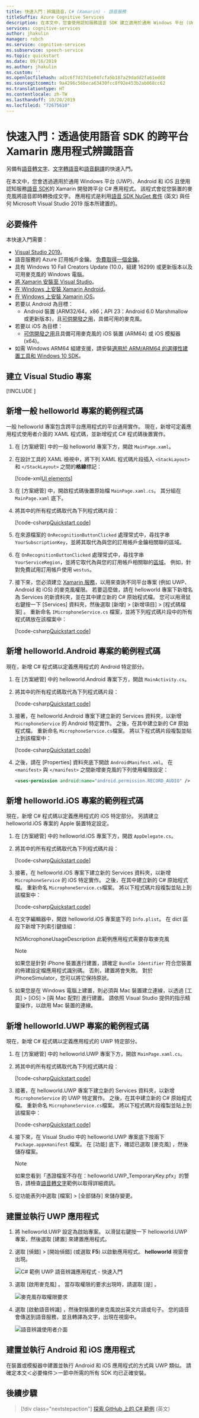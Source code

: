 ```yaml
---
title: 快速入門：辨識語音，C# (Xamarin) - 語音服務
titleSuffix: Azure Cognitive Services
description: 在本文中，您會使用認知服務語音 SDK 建立適用於通用 Windows 平台 (UWP)、Android 和 iOS 的跨平台 C# Xamarin 應用程式。 您會將來自裝置或模擬器麥克風的語音即時轉譯為文字。 應用程式是使用語音 SDK NuGet 套件與 Microsoft Visual Studio 2019 所建置的。
services: cognitive-services
author: jhakulin
manager: robch
ms.service: cognitive-services
ms.subservice: speech-service
ms.topic: quickstart
ms.date: 09/16/2019
ms.author: jhakulin
ms.custom: ''
ms.openlocfilehash: ad1c6f7d17d1e04fcfa5b187a29dadd2fa61edd8
ms.sourcegitcommit: 9a4296c56beca63430fcc8f92e453b2ab068cc62
ms.translationtype: HT
ms.contentlocale: zh-TW
ms.lasthandoff: 10/20/2019
ms.locfileid: "72675610"
---
```

# <a name="quickstart-recognize-speech-by-using-a-cross-platform-xamarin-app-that-uses-the-speech-sdk"></a>快速入門：透過使用語音 SDK 的跨平台 Xamarin 應用程式辨識語音

另備有[語音轉文字](quickstart-csharp-uwp.md)、[文字轉語音](quickstart-text-to-speech-csharp-uwp.md)和[語音翻譯](quickstart-translate-speech-uwp.md)的快速入門。

在本文中，您會透過適用於通用 Windows 平台 (UWP)、Android 和 iOS 且使用認知服務[語音 SDK](speech-sdk.md)的 Xamarin 開發跨平台 C# 應用程式。 該程式會從您裝置的麥克風將語音即時轉換成文字。 應用程式是利用[語音 SDK NuGet 套件](https://aka.ms/csspeech/nuget) \(英文\) 與任何 Microsoft Visual Studio 2019 版本所建置的。

## <a name="prerequisites"></a>必要條件

本快速入門需要：

* [Visual Studio 2019](https://visualstudio.microsoft.com/downloads/)。
* 語音服務的 Azure 訂用帳戶金鑰。 [免費取得一個金鑰](get-started.md)。
* 具有 Windows 10 Fall Creators Update (10.0，組建 16299) 或更新版本以及可用麥克風的 Windows 電腦。
* [將 Xamarin 安裝至 Visual Studio](https://docs.microsoft.com/xamarin/get-started/installation/?pivots=windows)。
* [在 Windows 上安裝 Xamarin Android](https://docs.microsoft.com/xamarin/android/get-started/installation/windows)。
* [在 Windows 上安裝 Xamarin iOS](https://docs.microsoft.com/xamarin/ios/get-started/installation/windows/?pivots=windows)。
* 若要以 Android 為目標： 
   * Android 裝置 (ARM32/64，x86；API 23：Android 6.0 Marshmallow 或更新版本)，且[可供開發之用](https://developer.android.com/studio/debug/dev-options)，具備可用的麥克風。
* 若要以 iOS 為目標： 
    * [可供開發之用](https://docs.microsoft.com/xamarin/ios/get-started/installation/device-provisioning/)且具備可用麥克風的 iOS 裝置 (ARM64) 或 iOS 模擬器 (x64)。
* 如需 Windows ARM64 組建支援，請安裝[適用於 ARM/ARM64 的選擇性建置工具和 Windows 10 SDK](https://blogs.windows.com/buildingapps/2018/11/15/official-support-for-windows-10-on-arm-development/)。

## <a name="create-a-visual-studio-project"></a>建立 Visual Studio 專案

[!INCLUDE [](../../../includes/cognitive-services-speech-service-quickstart-xamarin-create-proj.md)]

## <a name="add-sample-code-for-the-common-helloworld-project"></a>新增一般 helloworld 專案的範例程式碼

一般 helloworld 專案包含跨平台應用程式的平台通用實作。 現在，新增可定義應用程式使用者介面的 XAML 程式碼，並新增程式 C# 程式碼後置實作。

1. 在 [方案總管]  中的一般 helloworld 專案下方，開啟 `MainPage.xaml`。

1. 在設計工具的 XAML 檢視中，將下列 XAML 程式碼片段插入 `<StackLayout>` 和 `</StackLayout>` 之間的**格線**標記：

   [!code-xml[UI elements](~/samples-cognitive-services-speech-sdk/quickstart/csharp-xamarin/helloworld/helloworld/MainPage.xaml)]

1. 在 [方案總管]  中，開啟程式碼後置原始檔 `MainPage.xaml.cs`。 其分組在 `MainPage.xaml` 底下。

1. 將其中的所有程式碼取代為下列程式碼片段：

   [!code-csharp[Quickstart code](~/samples-cognitive-services-speech-sdk/quickstart/csharp-xamarin/helloworld/helloworld/MainPage.xaml.cs)]

1. 在來源檔案的 `OnRecognitionButtonClicked` 處理常式中，尋找字串 `YourSubscriptionKey`，並將其取代為與您的訂用帳戶金鑰相關聯的區域。

1. 在 `OnRecognitionButtonClicked` 處理常式中，尋找字串 `YourServiceRegion`，並將它取代為與您的訂用帳戶相關聯的[區域](regions.md)。 例如，針對免費試用訂用帳戶使用 `westus`。

1. 接下來，您必須建立 [Xamarin 服務](https://docs.microsoft.com/xamarin/android/app-fundamentals/services/creating-a-service/)，以用來查詢不同平台專案 (例如 UWP、Android 和 iOS) 的麥克風權限。 若要這麼做，請在 helloworld 專案下新增名為 Services  的新資料夾，並在其中建立新的 C# 原始程式檔。 您可以用滑鼠右鍵按一下 [Services]  資料夾，然後選取 [新增]   > [新增項目]   > [程式碼檔案]  。 重新命名 `IMicrophoneService.cs` 檔案，並將下列程式碼片段中的所有程式碼放在該檔案中：

   [!code-csharp[Quickstart code](~/samples-cognitive-services-speech-sdk/quickstart/csharp-xamarin/helloworld/helloworld/Services/IMicrophoneService.cs)]

## <a name="add-sample-code-for-the-helloworldandroid-project"></a>新增 helloworld.Android 專案的範例程式碼

現在，新增 C# 程式碼以定義應用程式的 Android 特定部分。

1. 在 [方案總管]  中的 helloworld.Android 專案下方，開啟 `MainActivity.cs`。

1. 將其中的所有程式碼取代為下列程式碼片段：

   [!code-csharp[Quickstart code](~/samples-cognitive-services-speech-sdk/quickstart/csharp-xamarin/helloworld/helloworld.Android/MainActivity.cs)]

1. 接著，在 helloworld.Android 專案下建立新的 Services  資料夾，以新增 `MicrophoneService` 的 Android 特定實作。 之後，在其中建立新的 C# 原始程式檔。 重新命名 `MicrophoneService.cs`檔案。 將以下程式碼片段複製並貼上到該檔案中：

   [!code-csharp[Quickstart code](~/samples-cognitive-services-speech-sdk/quickstart/csharp-xamarin/helloworld/helloworld.Android/Services/MicrophoneService.cs)]

1. 之後，請在 [Properties]  資料夾底下開啟 `AndroidManifest.xml`。 在 `<manifest>` 與 `</manifest>` 之間新增麥克風的下列使用權限設定：

   ```xml
   <uses-permission android:name="android.permission.RECORD_AUDIO" />
   ```

## <a name="add-sample-code-for-the-helloworldios-project"></a>新增 helloworld.iOS 專案的範例程式碼

現在，新增 C# 程式碼以定義應用程式的 iOS 特定部分。 另請建立 helloworld.iOS 專案的 Apple 裝置特定設定。

1. 在 [方案總管]  中的 helloworld.iOS 專案下方，開啟 `AppDelegate.cs`。

1. 將其中的所有程式碼取代為下列程式碼片段：

   [!code-csharp[Quickstart code](~/samples-cognitive-services-speech-sdk/quickstart/csharp-xamarin/helloworld/helloworld.iOS/AppDelegate.cs)]

1. 接著，在 helloworld.iOS 專案下建立新的 Services  資料夾，以新增 `MicrophoneService` 的 iOS 特定實作。 之後，在其中建立新的 C# 原始程式檔。 重新命名 `MicrophoneService.cs`檔案。 將以下程式碼片段複製並貼上到該檔案中：

   [!code-csharp[Quickstart code](~/samples-cognitive-services-speech-sdk/quickstart/csharp-xamarin/helloworld/helloworld.iOS/Services/MicrophoneService.cs)]

1. 在文字編輯器中，開啟 helloworld.iOS 專案底下的 `Info.plist`。 在 dict 區段下新增下列索引鍵值組：

   <key>NSMicrophoneUsageDescription</key>
   <string>此範例應用程式需要存取麥克風</string>

   > [!NOTE] 
   > 如果您是針對 iPhone 裝置進行建置，請確定 `Bundle Identifier` 符合您裝置的佈建設定檔應用程式識別碼。 否則，建置將會失敗。 對於 iPhoneSimulator，您可以將它保持原狀。

1. 如果您是在 Windows 電腦上建置，則必須與 Mac 裝置建立連線，以透過 [工具]   > [iOS]   > [與 Mac 配對]  進行建置。 請依照 Visual Studio 提供的指示精靈操作，以啟用 Mac 裝置的連線。

## <a name="add-sample-code-for-the-helloworlduwp-project"></a>新增 helloworld.UWP 專案的範例程式碼

現在，新增 C# 程式碼以定義應用程式的 UWP 特定部分。

1. 在 [方案總管]  中的 helloworld.UWP 專案下方，開啟 `MainPage.xaml.cs`。

1. 將其中的所有程式碼取代為下列程式碼片段：

   [!code-csharp[Quickstart code](~/samples-cognitive-services-speech-sdk/quickstart/csharp-xamarin/helloworld/helloworld.UWP/MainPage.xaml.cs)]

1. 接著，在 helloworld.UWP 專案下建立新的 Services  資料夾，以新增 `MicrophoneService` 的 UWP 特定實作。 之後，在其中建立新的 C# 原始程式檔。 重新命名 `MicrophoneService.cs`檔案。 將以下程式碼片段複製並貼上到該檔案中：

   [!code-csharp[Quickstart code](~/samples-cognitive-services-speech-sdk/quickstart/csharp-xamarin/helloworld/helloworld.UWP/Services/MicrophoneService.cs)]

1. 接下來，在 Visual Studio 中的 helloworld.UWP 專案底下按兩下 `Package.appxmanifest` 檔案。 在 [功能]  底下，確認已選取 [麥克風]  ，然後儲存檔案。

   > [!NOTE] 
   > 如果您看到「憑證檔案不存在：helloworld.UWP_TemporaryKey.pfx」的警告，請檢查[語音轉文字](quickstart-csharp-uwp.md)範例以取得詳細資訊。

1. 從功能表列中選取 [檔案]   > [全部儲存]  來儲存變更。

## <a name="build-and-run-the-uwp-application"></a>建置並執行 UWP 應用程式

1. 將 helloworld.UWP 設定為啟始專案。 以滑鼠右鍵按一下 helloworld.UWP 專案，然後選取 [建置]  來建置應用程式。 

1. 選取 [偵錯]   > [開始偵錯]  (或選取 **F5**) 以啟動應用程式。 **helloworld** 視窗會出現。

   ![C# 範例 UWP 語音辨識應用程式 - 快速入門](media/sdk/qs-csharp-xamarin-helloworld-uwp-window.png)

1. 選取 [啟用麥克風]  。 當存取權限的要求出現時，請選取 [是]  。

   ![麥克風存取權限要求](media/sdk/qs-csharp-xamarin-uwp-access-prompt.png)

1. 選取 [啟動語音辨識]  ，然後對裝置的麥克風說出英文片語或句子。 您的語音會傳送到語音服務，並且轉譯為文字，出現在視窗中。

   ![語音辨識使用者介面](media/sdk/qs-csharp-xamarin-uwp-ui-result.png)

## <a name="build-and-run-the-android-and-ios-applications"></a>建置並執行 Android 和 iOS 應用程式

在裝置或模擬器中建置並執行 Android 和 iOS 應用程式的方式與 UWP 類似。 請確定本文＜必要條件＞一節中所需的所有 SDK 均已正確安裝。

## <a name="next-steps"></a>後續步驟

> [!div class="nextstepaction"]
> [探索 GitHub 上的 C# 範例](https://aka.ms/csspeech/samples) \(英文\)
